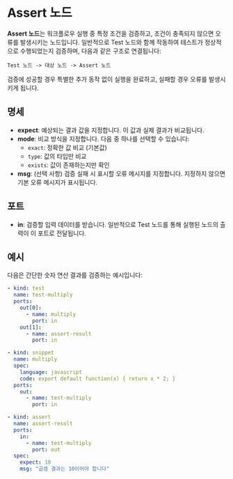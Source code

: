 # Assert 노드

**Assert 노드**는 워크플로우 실행 중 특정 조건을 검증하고, 조건이 충족되지 않으면 오류를 발생시키는 노드입니다. 일반적으로 Test 노드와 함께 작동하여 테스트가 정상적으로 수행되었는지 검증하며, 다음과 같은 구조로 연결됩니다:
```
Test 노드 -> 대상 노드 -> Assert 노드
```
검증에 성공할 경우 특별한 추가 동작 없이 실행을 완료하고, 실패할 경우 오류를 발생시키게 됩니다.

## 명세

- **expect**: 예상되는 결과 값을 지정합니다. 이 값과 실제 결과가 비교됩니다.
- **mode**: 비교 방식을 지정합니다. 다음 중 하나를 선택할 수 있습니다:
  - `exact`: 정확한 값 비교 (기본값)
  - `type`: 값의 타입만 비교
  - `exists`: 값이 존재하는지만 확인
- **msg**: (선택 사항) 검증 실패 시 표시할 오류 메시지를 지정합니다. 지정하지 않으면 기본 오류 메시지가 표시됩니다.

## 포트

- **in**: 검증할 입력 데이터를 받습니다. 일반적으로 Test 노드를 통해 실행된 노드의 출력이 이 포트로 전달됩니다.

## 예시

다음은 간단한 숫자 연산 결과를 검증하는 예시입니다:

```yaml
- kind: test
  name: test-multiply
  ports:
    out[0]:
      - name: multiply
        port: in
    out[1]:
      - name: assert-result
        port: in

- kind: snippet
  name: multiply
  spec:
    language: javascript
    code: export default function(x) { return x * 2; }
  ports:
    out:
      - name: test-multiply
        port: in

- kind: assert
  name: assert-result
  ports:
    in:
      - name: test-multiply
        port: out
  spec:
    expect: 10
    msg: "곱셈 결과는 10이어야 합니다"
```
